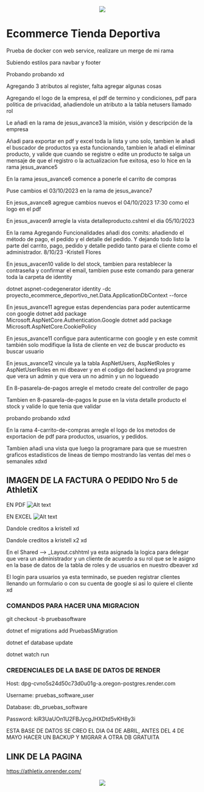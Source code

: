 <p align="center">
  <img src="https://user-images.githubusercontent.com/73097560/115834477-dbab4500-a447-11eb-908a-139a6edaec5c.gif">
</p>

# Ecommerce Tienda Deportiva

Prueba de docker con web service, realizare un merge de mi rama

Subiendo estilos para navbar y footer

Probando probando xd

Agregando 3 atributos al register, falta agregar algunas cosas

Agregando el logo de la empresa, el pdf de termino y condiciones, pdf para politica de privacidad,
añadiendole un atributo a la tabla netusers llamado rol


Le añadi en la rama de jesus_avance3 la misión, visión y descripción de la empresa


Añadi para exportar en pdf y excel toda la lista y uno solo, tambien le añadi el buscador de productos ya esta funcionando, tambien le añadi el eliminar producto, y valide que cuando se registre o edite un producto te salga un mensaje de que el registro o la actualizacion fue exitosa, eso lo hice en la rama jesus_avance5

En la rama jesus_avance6 comence a ponerle el carrito de compras

Puse cambios el 03/10/2023 en la rama de jesus_avance7

En jesus_avance8 agregue cambios nuevos el 04/10/2023 17:30 como el logo en el pdf

En jesus_avacen9 arregle la vista detalleproducto.cshtml el dia 05/10/2023

En la rama Agregando Funcionalidades añadi dos comits: añadiendo el método de pago, el pedido y el detalle del pedido. Y dejando todo listo la parte del carrito, pago, pedido y detalle pedido tanto para el cliente como el administrador. 8/10/23
-Kristell Flores

En jesus_avacen10 valide lo del stock, tambien para restablecer la contraseña y confirmar el email, tambien puse este comando para generar toda la carpeta de identity

dotnet aspnet-codegenerator identity -dc proyecto_ecommerce_deportivo_net.Data.ApplicationDbContext --force

En jesus_avance11 agregue estas dependencias para poder autenticarme con google
dotnet add package Microsoft.AspNetCore.Authentication.Google
dotnet add package Microsoft.AspNetCore.CookiePolicy

En jesus_avance11 configue para autenticarme con google y en este commit también solo modifique la lista de cliente en vez de buscar producto es buscar usuario

En jesus_avance12 vincule ya la tabla AspNetUsers, AspNetRoles y AspNetUserRoles en mi dbeaver y en el codigo del backend ya programe que vera un admin y que vera un no admin y un no logueado

En 8-pasarela-de-pagos arregle el metodo create del controller de pago

Tambien en 8-pasarela-de-pagos le puse en la vista detalle producto el stock y valide lo que tenia que validar

probando probando xdxd

En la rama 4-carrito-de-compras arregle el logo de los metodos de exportacion de pdf para productos, usuarios, y pedidos.

Tambien añadi una vista que luego la programare para que se muestren graficos estadisticos de lineas de tiempo mostrando las ventas del mes o semanales xdxd

## IMAGEN DE LA FACTURA O PEDIDO Nro 5 de AthletiX
EN PDF
![Alt text](image-3.png)

EN EXCEL
![Alt text](image-2.png)

Dandole creditos a kristell xd

Dandole creditos a kristell x2 xd

En el Shared --> _Layout.cshhtml ya esta asignada la logica para delegar que vera un administrador y un cliente de acuerdo a su rol que se le asigno en la base de datos de la tabla de roles y de usuarios en nuestro dbeaver xd

El login para usuarios ya esta terminado, se pueden registrar clientes llenando un formulario o con su cuenta de google si asi lo quiere el cliente xd


### COMANDOS PARA HACER UNA MIGRACION

git checkout -b pruebasoftware

dotnet ef migrations add PruebasSMigration

dotnet ef database update

dotnet watch run


### CREDENCIALES DE LA BASE DE DATOS DE RENDER

Host: dpg-cvno5s24d50c73d0u01g-a.oregon-postgres.render.com 

Username: pruebas_software_user 

Database: db_pruebas_software

Password: kiR3UaUOn1U2FBJycgJHXDtd5vKH8y3i


ESTA BASE DE DATOS SE CREO EL DIA 04 DE ABRIL, ANTES DEL 4 DE MAYO HACER UN BACKUP Y MIGRAR A OTRA DB GRATUITA


## LINK DE LA PAGINA

https://athletix.onrender.com/

<p align="center">
  <img src="https://user-images.githubusercontent.com/73097560/115834477-dbab4500-a447-11eb-908a-139a6edaec5c.gif">
</p>

